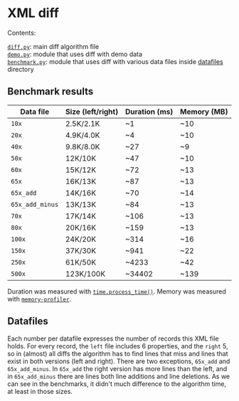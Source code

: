 # XML diff

Contents:

[`diff.py`](diff.py): main diff algorithm file  
[`demo.py`](demo.py): module that uses diff with demo data  
[`benchmark.py`](benchmark.py): module that uses diff with various data files inside [datafiles](datafiles) directory  


## Benchmark results

|Data file      |Size (left/right)|Duration (ms)|Memory (MB)|
|---------------|-----------------|-------------|-----------|
|`10x`          | 2.5K/2.1K       |~1           |~10        |
|`20x`          | 4.9K/4.0K       |~4           |~10        |
|`40x`          | 9.8K/8.0K       |~27          |~9         |
|`50x`          | 12K/10K         |~47          |~10        |
|`60x`          | 15K/12K         |~72          |~13        |
|`65x`          | 16K/13K         |~87          |~13        |
|`65x_add`      | 14K/16K         |~70          |~14        |
|`65x_add_minus`| 13K/13K         |~84          |~13        |
|`70x`          | 17K/14K         |~106         |~13        |
|`80x`          | 20K/16K         |~159         |~13        |
|`100x`         | 24K/20K         |~314         |~16        |
|`150x`         | 37K/30K         |~941         |~22        |
|`250x`         | 61K/50K         |~4233        |~42        |
|`500x`         | 123K/100K       |~34402       |~139       |

Duration was measured with [`time.process_time()`](https://docs.python.org/3/library/time.html#time.process_time).
Memory was measured with [`memory-profiler`](https://pypi.python.org/pypi/memory_profiler).


## Datafiles

Each number per datafile expresses the number of records this XML file holds.
For every record, the `left` file includes 6 properties, and the `right` 5, so
in (almost) all diffs the algorithm has to find lines that miss and lines that
exist in both versions (left and right). There are two exceptions, `65x_add`
and `65x_add_minus`. In `65x_add` the right version has more lines than the left,
and in `65x_add_minus` there are lines both line additions and line deletions.
As we can see in the benchmarks, it didn't much difference to the algorithm time,
at least in those sizes.
